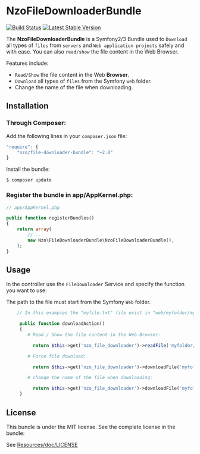 NzoFileDownloaderBundle
=====================

[![Build Status](https://travis-ci.org/NAYZO/NzoFileDownloaderBundle.svg?branch=master)](https://travis-ci.org/NAYZO/NzoFileDownloaderBundle)
[![Latest Stable Version](https://poser.pugx.org/nzo/file-downloader-bundle/v/stable)](https://packagist.org/packages/nzo/file-downloader-bundle)

The **NzoFileDownloaderBundle** is a Symfony2/3 Bundle used to ``Download`` all types of ``files`` from ``servers`` and ``Web application projects`` safely and with ease.
You can also ``read/show`` the file content in the Web Browser.

Features include:

- ``Read/Show`` the file content in the Web **Browser**.
- ``Download`` all types of ``files`` from the Symfony ``web`` folder.
- Change the name of the file when downloading.


Installation
------------

### Through Composer:

Add the following lines in your `composer.json` file:

``` js
"require": {
    "nzo/file-downloader-bundle": "~2.0"
}
```
Install the bundle:

```
$ composer update
```

### Register the bundle in app/AppKernel.php:

``` php
// app/AppKernel.php

public function registerBundles()
{
    return array(
        // ...
        new Nzo\FileDownloaderBundle\NzoFileDownloaderBundle(),
    );
}
```

Usage
-----

In the controller use the ``FileDownloader`` Service and specify the function you want to use:

The path to the file must start from the Symfony ``Web`` folder.

```php
    // In this examples the "myfile.txt" file exist in "web/myfolder/myfile.txt".

     public function downloadAction()
     {
        # Read / Show the file content in the Web Browser:

          return $this->get('nzo_file_downloader')->readFile('myfolder/myfile.txt');

        # Force file download:

          return $this->get('nzo_file_downloader')->downloadFile('myfolder/myfile.txt');

        # change the name of the file when downloading:

          return $this->get('nzo_file_downloader')->downloadFile('myfolder/myfile.txt', 'newName.txt');
     }
```

License
-------

This bundle is under the MIT license. See the complete license in the bundle:

See [Resources/doc/LICENSE](https://github.com/NAYZO/NzoFileDownloaderBundle/blob/master/Resources/doc/LICENSE)
